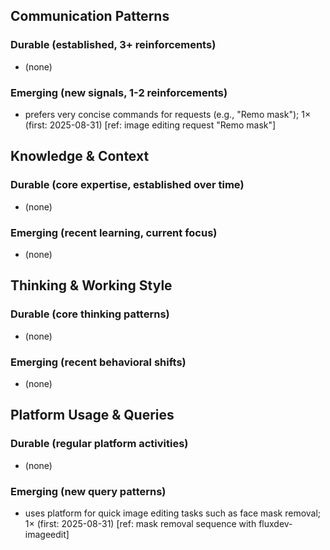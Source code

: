 ## Communication Patterns
### Durable (established, 3+ reinforcements)
- (none)

### Emerging (new signals, 1-2 reinforcements)
- prefers very concise commands for requests (e.g., "Remo mask"); 1× (first: 2025-08-31) [ref: image editing request "Remo mask"]

## Knowledge & Context
### Durable (core expertise, established over time)
- (none)

### Emerging (recent learning, current focus)
- (none)

## Thinking & Working Style
### Durable (core thinking patterns)
- (none)

### Emerging (recent behavioral shifts)
- (none)

## Platform Usage & Queries
### Durable (regular platform activities)
- (none)

### Emerging (new query patterns)
- uses platform for quick image editing tasks such as face mask removal; 1× (first: 2025-08-31) [ref: mask removal sequence with fluxdev-imageedit]